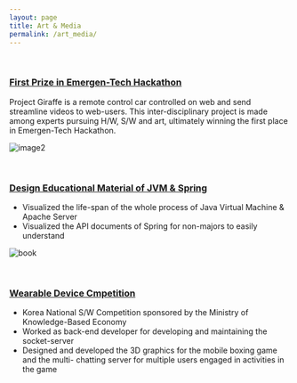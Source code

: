 ```yaml
---
layout: page
title: Art & Media
permalink: /art_media/
---
```


<br>

### [First Prize in Emergen-Tech Hackathon](https://github.com/SungHoHong2/ETECH_Hackathon_2017)

Project Giraffe is a remote control car controlled on web and send streamline videos to web-users. This inter-disciplinary project is made among experts pursuing H/W, S/W and art, ultimately winning the first place in Emergen-Tech Hackathon.

![image2](https://postfiles.pstatic.net/MjAxNzA0MDJfMiAg/MDAxNDkxMTEyNDQwNzA3.Eym4ewM6ZICyBHq6_nd2XtsaGt6GtWld9tM0lZbVwk8g.xgfal6YICJ6Z_fBIrUrmPUBnAdnhmjdgyeN3xEyBbzog.JPEG.maverickjin8/DSC00078%E7%9A%84%E5%89%AF%E6%9C%AC.JPG?type=w2)


<br>


### [Design Educational Material of JVM & Spring](https://blog.naver.com/maverickjin8/220208009943)
- Visualized the life-span of the whole process of Java Virtual Machine & Apache Server
- Visualized the API documents of Spring for non-majors to easily understand

![book](https://postfiles.pstatic.net/20141219_118/maverickjin8_14189763040040EfCL_JPEG/R_%C6%ED%C1%FD_%C8%AB%BC%BA%C8%A3_3.jpg?type=w2)


<br>

### [Wearable Device Cmpetition](https://blog.naver.com/maverickjin8/220782842887)
- Korea National S/W Competition sponsored by the Ministry of Knowledge-Based Economy
- Worked as back-end developer for developing and maintaining the socket-server
- Designed and developed the 3D graphics for the mobile boxing game and the multi-
chatting server for multiple users engaged in activities in the game
